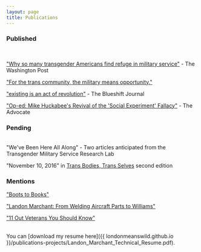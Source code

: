 ```yaml
---
layout: page
title: Publications
---
```


### Published<br/>
<br/>

["Why so many transgender Americans find refuge in military service"](https://www.washingtonpost.com/news/post-nation/wp/2017/07/27/i-am-a-transgender-veteran-the-military-gave-me-refuge-after-i-fled-my-conservative-hometown/?utm_term=.6819332cb53c) - The Washington Post <br/>
 
["For the trans community, the military means opportunity."](https://pointfoundation.org/trans-community-military-means-opportunity/)
 
["existing is an act of revolution"](https://www.theblueshiftjournal.com/jennifer-givhan-bio) - The Blueshift Journal<br/>

["Op-ed: Mike Huckabee's Revival of the 'Social Experiment' Fallacy"](https://www.advocate.com/commentary/2015/08/18/op-ed-mike-huckabees-revival-social-experiment-fallacy) - The Advocate<br/>

### Pending<br/>
<br/>
"We've Been Here All Along" - Two articles anticipated from the Transgender Military Service Research Lab<br/> 

"November 10, 2016" in [Trans Bodies, Trans Selves](http://transbodies.com/) second edition<br/>


### Mentions<br/>

["Boots to Books"](https://www.williams.edu/feature-stories/boots-to-books/)<br/>

["Landon Marchant: From Welding Aircraft Parts to Williams"](https://medium.com/@Service2School/landon-marchant-from-welding-aircraft-parts-to-williams-a550cc10f3af) <br/>

["11 Out Veterans You Should Know"](https://www.nbcnews.com/feature/nbc-out/11-out-veterans-you-should-know-n819466) <br/>
<br/>

You can [download my resume here]({{ londonmeanswild.github.io }}/publications-projects/Landon_Marchant_Technical_Resume.pdf).

